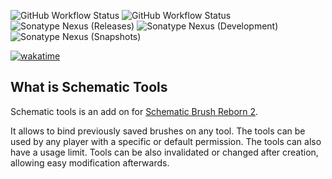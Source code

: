 ![GitHub Workflow Status](https://img.shields.io/github/actions/workflow/status/eldoriarpg/schematic-tools/verify.yml?branch=main&style=for-the-badge&label=Building)
![GitHub Workflow Status](https://img.shields.io/github/actions/workflow/eldoriarpg/schematic-tools/publish_to_nexus.yml?branch=main&style=for-the-badge&label=Publishing) \
![Sonatype Nexus (Releases)](https://img.shields.io/nexus/maven-releases/de.eldoria/schematic-tools?label=Release&logo=Release&server=https%3A%2F%2Feldonexus.de&style=for-the-badge)
![Sonatype Nexus (Development)](https://img.shields.io/nexus/maven-dev/de.eldoria/schematic-tools?label=DEV&logo=Release&server=https%3A%2F%2Feldonexus.de&style=for-the-badge)
![Sonatype Nexus (Snapshots)](https://img.shields.io/nexus/s/de.eldoria/schematic-tools?color=orange&label=Snapshot&server=https%3A%2F%2Feldonexus.de&style=for-the-badge)

[![wakatime](https://wakatime.com/badge/github/eldoriarpg/schematic-tools.svg)](https://wakatime.com/badge/github/eldoriarpg/schematic-tools)

## What is Schematic Tools

Schematic tools is an add on for [Schematic Brush Reborn 2](https://github.com/eldoriarpg/SchematicBrushReborn).

It allows to bind previously saved brushes on any tool. The tools can be used by any player with a specific or default
permission. The tools can also have a usage limit. Tools can be also invalidated or changed after creation, allowing
easy modification afterwards.
